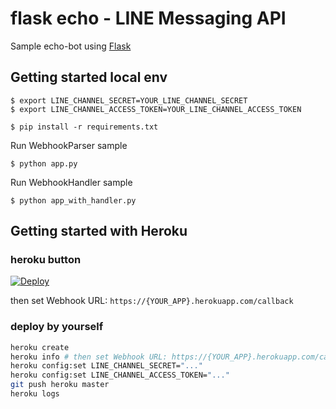 # flask echo - LINE Messaging API

Sample echo-bot using [Flask](http://flask.pocoo.org/)

## Getting started local env

```
$ export LINE_CHANNEL_SECRET=YOUR_LINE_CHANNEL_SECRET
$ export LINE_CHANNEL_ACCESS_TOKEN=YOUR_LINE_CHANNEL_ACCESS_TOKEN

$ pip install -r requirements.txt
```

Run WebhookParser sample

```
$ python app.py
```

Run WebhookHandler sample

```
$ python app_with_handler.py
```

## Getting started with Heroku

### heroku button

[![Deploy](https://www.herokucdn.com/deploy/button.svg)](https://heroku.com/deploy?template=https://github.com/hiroyamaa/line-bot-sdk-python)

then set Webhook URL: `https://{YOUR_APP}.herokuapp.com/callback`

### deploy by yourself

```sh
heroku create
heroku info # then set Webhook URL: https://{YOUR_APP}.herokuapp.com/callback
heroku config:set LINE_CHANNEL_SECRET="..."
heroku config:set LINE_CHANNEL_ACCESS_TOKEN="..."
git push heroku master
heroku logs
```
